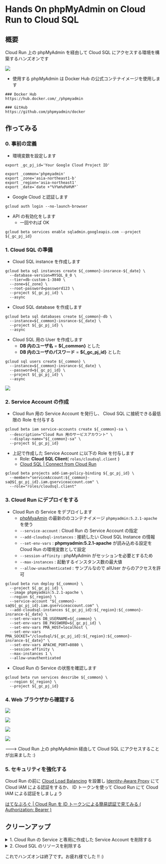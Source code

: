 # Hands On phpMyAdmin on Cloud Run to Cloud SQL

## 概要

Cloud Run 上の phpMyAdmin を経由して Cloud SQL にアクセスする環境を構築するハンズオンです

![](./overview.png)

+ 使用する phpMyAdmin は Docker Hub の公式コンテナイメージを使用します

```
### Docker Hub
https://hub.docker.com/_/phpmyadmin

### GitHub
https://github.com/phpmyadmin/docker
```

## 作ってみる

### 0. 事前の定義

+ 環境変数を設定します

```
export _gc_pj_id='Your Google Cloud Project ID'

export _common='phpmyadmin'
export _zone='asia-northeast1-b'
export _region='asia-northeast1'
export _date=`date +"%Y%m%d%H%M"`
```

+ Google Cloud と認証します

```
gcloud auth login --no-launch-browser
```

+ API の有効化をします
  + 一回やれば OK

```
gcloud beta services enable sqladmin.googleapis.com --project ${_gc_pj_id}
```

### 1. Cloud SQL の準備

+ Cloud SQL instance を作成します

```
gcloud beta sql instances create ${_common}-insrance-${_date} \
  --database-version=MYSQL_8_0 \
  --tier=db-custom-1-3840 \
  --zone=${_zone} \
  --root-password=password123 \
  --project ${_gc_pj_id} \
  --async
```

+ Cloud SQL database を作成します

```
gcloud beta sql databases create ${_common}-db \
  --instance=${_common}-insrance-${_date} \
  --project ${_gc_pj_id} \
  --async
```

+ Cloud SQL 用の User を作成します
  + **DB 内のユーザ名** = **${_common}** とした
  + **DB 内のユーザのパスワード** = **${_gc_pj_id}** とした

```
gcloud sql users create ${_common} \
  --instance=${_common}-insrance-${_date} \
  --password=${_gc_pj_id} \
  --project ${_gc_pj_id} \
  --async
```

![](./_img/01.png)

### 2. Service Account の作成

+ Cloud Run 用の Service Account を発行し、 Cloud SQL に接続できる最低限の Role を付与する

```
gcloud beta iam service-accounts create ${_common}-sa \
  --description="Cloud Run 用のサービスアカウント" \
  --display-name="${_common}-sa" \
  --project ${_gc_pj_id}
```

+ 上記で作成した Service Account に以下の Role を付与します
  + Role: **Cloud SQL Client**( `roles/cloudsql.client` )
  + [Cloud SQL | Connect from Cloud Run](https://cloud.google.com/sql/docs/mysql/connect-run#configure)

```
gcloud beta projects add-iam-policy-binding ${_gc_pj_id} \
  --member="serviceAccount:${_common}-sa@${_gc_pj_id}.iam.gserviceaccount.com" \
  --role="roles/cloudsql.client"
```

### 3. Cloud Run にデプロイをする

+ Cloud Run の Service をデプロイします
  + [phpMyaAmin](https://hub.docker.com/_/phpmyadmin) の最新ののコンテナイメージ `phpmyadmin:5.2.1-apache` を使う
  + `--service-account` : Cloud Run の Service Account の指定
  + `--add-cloudsql-instances` : 接続したい Cloud SQL Instance の情報
  + `--set-env-vars` : **phpmyadmin:5.2.1-apache** が読み込める設定を Cloud Run の環境変数として設定
  + `--session-affinity` : phpMyAdmin がセッションを必要とするため
  + `--max-instances` : 起動するインスタンス数の最大値
  + `--allow-unauthenticated` : サンプルなので allUser からのアクセスを許可

```
gcloud beta run deploy ${_common} \
  --project ${_gc_pj_id} \
  --image phpmyadmin:5.2.1-apache \
  --region ${_region} \
  --service-account "${_common}-sa@${_gc_pj_id}.iam.gserviceaccount.com" \
  --add-cloudsql-instances ${_gc_pj_id}:${_region}:${_common}-insrance-${_date} \
  --set-env-vars DB_USERNAME=${_common} \
  --set-env-vars DB_PASSWORD=${_gc_pj_id} \
  --set-env-vars PMA_HOST=localhost \
  --set-env-vars PMA_SOCKET="/cloudsql/${_gc_pj_id}:${_region}:${_common}-insrance-${_date}" \
  --set-env-vars APACHE_PORT=8080 \
  --session-affinity \
  --max-instances 1 \
  --allow-unauthenticated
```

+ Cloud Run の Service の状態を確認します

```
gcloud beta run services describe ${_common} \
  --region ${_region} \
  --project ${_gc_pj_id}
```

### 4. Web ブラウザから確認する

![](./_img/02.png)

![](./_img/03.png)

![](./_img/04.png)

![](./_img/05.png)

---> Cloud Run 上の phpMyAdmin 経由して Cloud SQL にアクセスすることが出来ました :)

### 5. セキュリティを強化する 

Cloud Run の前に [Cloud Load Balancing](https://cloud.google.com/load-balancing) を設置し [Identity-Aware Proxy](https://cloud.google.com/iap) にて Cloud IAM による認証をするか、 ID トークンを使って Cloud Run にて Cloud IAM による認証をしましょう

[はてなぶろぐ | Cloud Run を ID トークンによる簡易認証で見てみる ( Authorization: Bearer )](https://iganari.hatenablog.com/entry/2022/02/12/173547)

## クリーンアップ

<details>
<summary>1. Cloud Run の Service と専用に作成した Service Account を削除する</summary>

+ Cloud Run の Service の削除をします

```
gcloud beta run services delete ${_common} \
  --region ${_region} \
  --project ${_gc_pj_id}
```

+ Service Account の削除をします

```
gcloud beta iam service-accounts delete ${_common}-sa@${_gc_pj_id}.iam.gserviceaccount.com \
  --project ${_gc_pj_id}
```


</details>

<details>
<summary>2. Cloud SQL のリソースを削除する</summary>

```
gcloud sql users delete ${_common} \
  --instance=${_common}-insrance-${_date} \
  --project ${_gc_pj_id} \
  --async

gcloud beta sql databases delete ${_common}-db \
  --instance=${_common}-insrance-${_date} \
  --project ${_gc_pj_id}

gcloud beta sql instances delete ${_common}-insrance-${_date} \
  --project ${_gc_pj_id} \
  --async
```

</details>

これでハンズオンは終了です。お疲れ様でした !! :)
